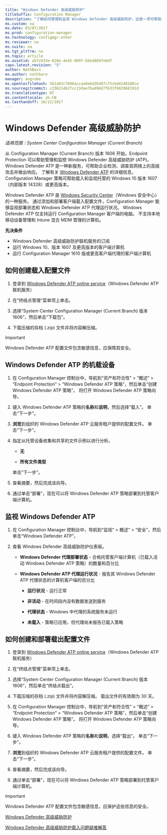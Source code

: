 ```yaml
---
title: "Windows Defender 高级威胁防护"
titleSuffix: Configuration Manager
description: "了解如何管理和监视 Windows Defender 高级威胁防护，这是一项可帮助企业应对高级安全攻击的新服务。"
ms.custom: na
ms.date: 03/07/2017
ms.prod: configuration-manager
ms.technology: configmgr-other
ms.reviewer: na
ms.suite: na
ms.tgt_pltfrm: na
ms.topic: article
ms.assetid: a5fc033e-828e-4e45-9097-bbbd0697ebdf
caps.latest.revision: "5"
author: NathBarn
ms.author: nathbarn
manager: angrobe
ms.openlocfilehash: 561a03c7046accaa8e6d36407c75cbd4248188ce
ms.sourcegitcommit: c236214b2fcc13dae7bad96d7fb33f692868191d
ms.translationtype: HT
ms.contentlocale: zh-CN
ms.lasthandoff: 10/12/2017
---
```

# <a name="windows-defender-advanced-threat-protection"></a>Windows Defender 高级威胁防护

*适用范围：System Center Configuration Manager (Current Branch)*

从 Configuration Manager (Current Branch) 版本 1606 开始，Endpoint Protection 可以帮助管理和监控 Windows Defender 高级威胁防护 (ATP)。 Windows Defender ATP 是一种新服务，可帮助企业检测、调查其网络上的高级攻击并做出响应。  了解有关 [Windows Defender ATP](http://aka.ms/technet-wdatp) 的详细信息。 Configuration Manager 策略可帮助载入和监视托管的 Windows 10 版本 1607（内部版本 14328）或更高版本。

Windows Defender ATP 是 [Windows Security Center](https://securitycenter.windows.com)（Windows 安全中心）的一种服务。 通过添加和部署客户端载入配置文件，Configuration Manager 能够监视部署状态和 Windows Defender ATP 代理运行状况。 Windows Defender ATP 仅支持运行 Configuration Manager 客户端的电脑。 不支持本地移动设备管理和 Intune 混合 MDM 管理的计算机。

 **先决条件**  

-   Windows Defender 高级威胁防护联机服务的订阅  
-   运行 Windows 10、版本 1607 及更高版本的客户端计算机  
-   运行 Configuration Manager 1610 版或更高客户端代理的客户端计算机

## <a name="how-to-create-an-onboarding-configuration-file"></a>如何创建载入配置文件  

 1.  登录到 [Windows Defender ATP online service](https://securitycenter.windows.com/)（Windows Defender ATP 联机服务）   

 2.  在“终结点管理”菜单项上单击。  

 3.  选择“System Center Configuration Manager (Current Branch) 版本 1606”，然后单击“下载包”。  

 4.  下载压缩的存档 (.zip) 文件并将内容解压缩。

> [!IMPORTANT]
> Windows Defender ATP 配置文件包含敏感信息，应保障其安全。

## <a name="onboard-devices-for-windows-defender-atp"></a>Windows Defender ATP 的机载设备  

1.  在 Configuration Manager 控制台中，导航到“资产和符合性” > “概述” > “Endpoint Protection” > “Windows Defender ATP 策略”，然后单击“创建 Windows Defender ATP 策略”。 将打开 Windows Defender ATP 策略向导。  

2.  键入 Windows Defender ATP 策略的**名称**和**说明**，然后选择“载入”。 单击“下一步”。  

3.  **浏览**到组织的 Windows Defender ATP 云服务租户提供的配置文件。 单击“下一步”。  

4.  指定从托管设备收集和共享的文件示例以进行分析。  

    -   **无**   

    -   **所有文件类型**  

     单击“下一步”。  

5.  查看摘要，然后完成该向导。  

6.  通过单击“部署”，现在可以将 Windows Defender ATP 策略部署到托管客户端计算机。  

## <a name="monitor-windows-defender-atp"></a>监视 Windows Defender ATP  

1.  在 Configuration Manager 控制台中，导航到“监视” > 概述” > “安全”，然后单击“Windows Defender ATP”。  

2.  查看 Windows Defender 高级威胁防护仪表板。  

    -   **Windows Defender 代理部署状态** - 合格托管客户端计算机（已载入活动 Windows Defender ATP 策略）的数量和百分比  

    -   **Windows Defender ATP 代理运行状况** - 报告其 Windows Defender ATP 代理状态的计算机客户端的百分比  

        -   **运行状况** - 运行正常  

        -   **非活动** - 在时间段内没有数据发送到服务  

        -   **代理状态** - Windows 中代理的系统服务未运行  

        -   **未载入** - 策略已应用，但代理尚未报告已载入策略  


## <a name="how-to-create-and-deploy-an-offboarding-configuration-file"></a>如何创建和部署载出配置文件  

1.  登录到 [Windows Defender ATP online service](https://securitycenter.windows.com/)（Windows Defender ATP 联机服务）   

2.  在“终结点管理”菜单项上单击。  

3.  选择“System Center Configuration Manager (Current Branch) 版本 1606”，然后单击“终结点载出”。  

4.  下载压缩的存档 (.zip) 文件并将内容解压缩。 载出文件的有效期为 30 天。

5.  在 Configuration Manager 控制台中，导航到“资产和符合性” > “概述” > “Endpoint Protection” > “Windows Defender ATP 策略”，然后单击“创建 Windows Defender ATP 策略”。 将打开 Windows Defender ATP 策略向导。  

6.  键入 Windows Defender ATP 策略的**名称**和**说明**，选择“载出”。 单击“下一步”。  

7.  **浏览**到组织的 Windows Defender ATP 云服务租户提供的配置文件。 单击“下一步”。  

8.  查看摘要，然后完成该向导。  

9.  通过单击“部署”，现在可以将 Windows Defender ATP 策略部署到托管客户端计算机。  

> [!IMPORTANT]
> Windows Defender ATP 配置文件包含敏感信息，应保护这些信息的安全。

[Windows Defender 高级威胁防护](https://technet.microsoft.com/itpro/windows/keep-secure/windows-defender-advanced-threat-protection)

[Windows Defender 高级威胁防护载入问题疑难解答](https://technet.microsoft.com/itpro/windows/keep-secure/troubleshoot-onboarding-windows-defender-advanced-threat-protection)
